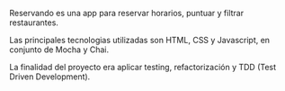 Reservando es una app para reservar horarios, puntuar y filtrar restaurantes. 

Las principales tecnologias utilizadas son HTML, CSS y Javascript, en conjunto de Mocha y Chai.

La finalidad del proyecto era aplicar testing, refactorización y TDD (Test Driven Development).
